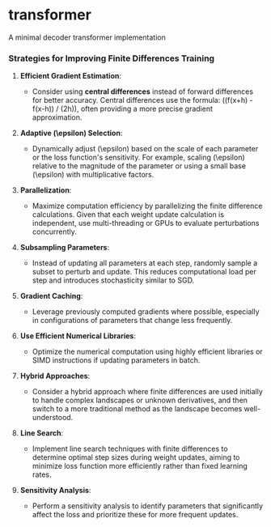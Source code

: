 # transformer
A minimal decoder transformer implementation

### Strategies for Improving Finite Differences Training

1. **Efficient Gradient Estimation**:
   - Consider using **central differences** instead of forward differences for better accuracy. Central differences use the formula: \((f(x+h) - f(x-h)) / (2h)\), often providing a more precise gradient approximation.
   
2. **Adaptive \(\epsilon\) Selection**:
   - Dynamically adjust \(\epsilon\) based on the scale of each parameter or the loss function's sensitivity. For example, scaling \(\epsilon\) relative to the magnitude of the parameter or using a small base \(\epsilon\) with multiplicative factors.

3. **Parallelization**:
   - Maximize computation efficiency by parallelizing the finite difference calculations. Given that each weight update calculation is independent, use multi-threading or GPUs to evaluate perturbations concurrently.

4. **Subsampling Parameters**:
   - Instead of updating all parameters at each step, randomly sample a subset to perturb and update. This reduces computational load per step and introduces stochasticity similar to SGD.

5. **Gradient Caching**:
   - Leverage previously computed gradients where possible, especially in configurations of parameters that change less frequently.
   
6. **Use Efficient Numerical Libraries**:
   - Optimize the numerical computation using highly efficient libraries or SIMD instructions if updating parameters in batch.

7. **Hybrid Approaches**:
   - Consider a hybrid approach where finite differences are used initially to handle complex landscapes or unknown derivatives, and then switch to a more traditional method as the landscape becomes well-understood.

8. **Line Search**:
   - Implement line search techniques with finite differences to determine optimal step sizes during weight updates, aiming to minimize loss function more efficiently rather than fixed learning rates.

9. **Sensitivity Analysis**:
   - Perform a sensitivity analysis to identify parameters that significantly affect the loss and prioritize these for more frequent updates.